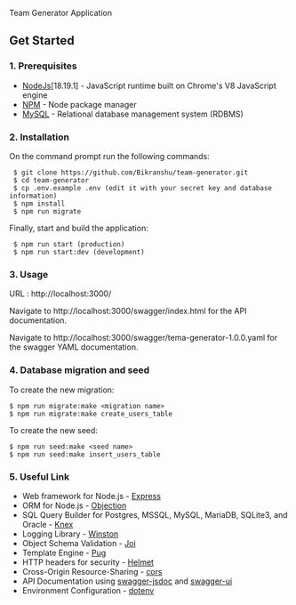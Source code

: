 Team Generator Application

## Get Started

### 1. Prerequisites

- [NodeJs](https://nodejs.org/en/)[18.19.1] - JavaScript runtime built on Chrome's V8 JavaScript engine
- [NPM](https://npmjs.org/) - Node package manager
- [MySQL](https://www.mysql.com/downloads/) - Relational database management system (RDBMS) 

### 2. Installation

On the command prompt run the following commands:

``` 
 $ git clone https://github.com/Bikranshu/team-generator.git
 $ cd team-generator
 $ cp .env.example .env (edit it with your secret key and database information)
 $ npm install
 $ npm run migrate
```
 Finally, start and build the application:
 
```
 $ npm run start (production)
 $ npm run start:dev (development)
```

### 3. Usage

URL : http://localhost:3000/

Navigate to http://localhost:3000/swagger/index.html for the API documentation.

Navigate to http://localhost:3000/swagger/tema-generator-1.0.0.yaml for the swagger YAML documentation.

### 4. Database migration and seed

To create the new migration:

    $ npm run migrate:make <migration name>
    $ npm run migrate:make create_users_table

To create the new seed:

    $ npm run seed:make <seed name>
    $ npm run seed:make insert_users_table

    
### 5. Useful Link
- Web framework for Node.js - [Express](http://expressjs.com/)
- ORM  for Node.js - [Objection](https://vincit.github.io/objection.js)
- SQL Query Builder for Postgres, MSSQL, MySQL, MariaDB, SQLite3, and Oracle - [Knex](http://knexjs.org/)
- Logging Library - [Winston](https://www.npmjs.com/package/winston)
- Object Schema Validation  - [Joi](https://www.npmjs.com/package/joi)
- Template Engine  - [Pug](https://www.npmjs.com/package/pug)
- HTTP headers for security  - [Helmet](https://github.com/helmetjs/helmet)
- Cross-Origin Resource-Sharing  - [cors](https://github.com/expressjs/cors)
- API Documentation using [swagger-jsdoc](https://www.npmjs.com/package/swagger-jsdoc) and [swagger-ui](https://www.npmjs.com/package/swagger-ui)
- Environment Configuration - [dotenv](https://www.npmjs.com/package/dotenv)
